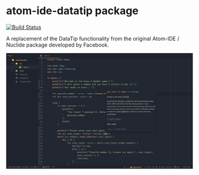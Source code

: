 # atom-ide-datatip package

[![Build Status](https://api.travis-ci.org/atom-ide-community/atom-ide-datatip.png)](https://travis-ci.org/atom-ide-community/atom-ide-datatip)

A replacement of the DataTip functionality from the original Atom-IDE / Nuclide package developed by Facebook.

![A screenshot of your package](screenshot.png)
